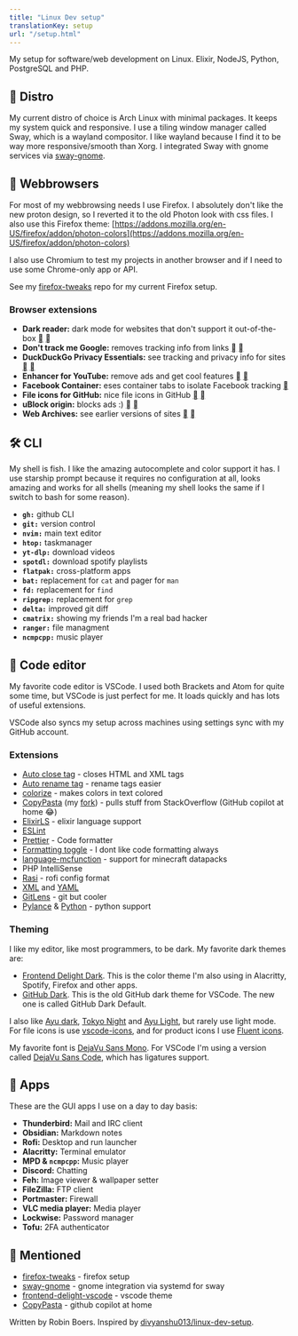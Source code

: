 ```yaml
---
title: "Linux Dev setup"
translationKey: setup
url: "/setup.html"
---
```


My setup for software/web development on Linux. Elixir, NodeJS, Python, PostgreSQL and PHP.

## 🐧 Distro

My current distro of choice is Arch Linux with minimal packages. It keeps my system quick and responsive. I use a tiling window manager called Sway, which is a wayland compositor. I like wayland because I find it to be way more responsive/smooth than Xorg. I integrated Sway with gnome services via [sway-gnome](https://github.com/RobinBoers/sway-gnome).

## 🦊 Webbrowsers

For most of my webbrowsing needs I use Firefox. I absolutely don't like the new proton design, so I reverted it to the old Photon look with css files. I also use this Firefox theme: [https://addons.mozilla.org/en-US/firefox/addon/photon-colors](https://addons.mozilla.org/en-US/firefox/addon/photon-colors)

I also use Chromium to test my projects in another browser and if I need to use some Chrome-only app or API.

See my [firefox-tweaks](https://github.com/RobinBoers/firefox-tweaks) repo for my current Firefox setup.

### Browser extensions

-   **Dark reader:** dark mode for websites that don't support it out-of-the-box [](https://addons.mozilla.org/en-US/firefox/addon/darkreader/) [](https://chrome.google.com/webstore/detail/dark-reader/eimadpbcbfnmbkopoojfekhnkhdbieeh)
-   **Don't track me Google:** removes tracking info from links [](https://addons.mozilla.org/en-US/firefox/addon/dont-track-me-google1/) [](https://chrome.google.com/webstore/detail/dont-track-me-google/gdbofhhdmcladcmmfjolgndfkpobecpg?hl=en)
-   **DuckDuckGo Privacy Essentials:** see tracking and privacy info for sites [](https://addons.mozilla.org/en-US/firefox/addon/duckduckgo-for-firefox/) [](https://chrome.google.com/webstore/detail/duckduckgo-privacy-essent/bkdgflcldnnnapblkhphbgpggdiikppg?hl=en)
-   **Enhancer for YouTube:** remove ads and get cool features [](https://addons.mozilla.org/en-US/firefox/addon/enhancer-for-youtube/) [](https://chrome.google.com/webstore/detail/enhancer-for-youtube/ponfpcnoihfmfllpaingbgckeeldkhle)
-   **Facebook Container:** eses container tabs to isolate Facebook tracking [](https://addons.mozilla.org/en-US/firefox/addon/facebook-container/)
-   **File icons for GitHub:** nice file icons in GitHub [](https://addons.mozilla.org/en-US/firefox/addon/github-file-icons/) [](https://chrome.google.com/webstore/detail/file-icons-for-github-and/ficfmibkjjnpogdcfhfokmihanoldbfe?hl=en)
-   **uBlock origin:** blocks ads :) [](https://addons.mozilla.org/en-US/firefox/addon/ublock-origin/) [](https://chrome.google.com/webstore/detail/ublock-origin/cjpalhdlnbpafiamejdnhcphjbkeiagm?hl=en)
-   **Web Archives:** see earlier versions of sites [](https://addons.mozilla.org/en-US/firefox/addon/view-page-archive/) [](https://chrome.google.com/webstore/detail/web-archives/hkligngkgcpcolhcnkgccglchdafcnao?hl=en)

## 🛠️ CLI

My shell is fish. I like the amazing autocomplete and color support it has. I use starship prompt because it requires no configuration at all, looks amazing and works for all shells (meaning my shell looks the same if I switch to bash for some reason).

-   **`gh:`** github CLI
-   **`git:`** version control
-   **`nvim:`** main text editor
-   **`htop:`** taskmanager
-   **`yt-dlp:`** download videos
-   **`spotdl:`** download spotify playlists
-   **`flatpak:`** cross-platform apps
-   **`bat:`** replacement for `cat` and pager for `man`
-   **`fd:`** replacement for `find`
-   **`ripgrep:`** replacement for `grep`
-   **`delta:`** improved git diff
-   **`cmatrix:`** showing my friends I'm a real bad hacker
-   **`ranger:`** file managment
-   **`ncmpcpp:`** music player

## 💾 Code editor

My favorite code editor is VSCode. I used both Brackets and Atom for quite some time, but VSCode is just perfect for me. It loads quickly and has lots of useful extensions.

VSCode also syncs my setup across machines using settings sync with my GitHub account.

### Extensions

-   [Auto close tag](https://marketplace.visualstudio.com/items?itemName=formulahendry.auto-close-tag) - closes HTML and XML tags
-   [Auto rename tag](https://marketplace.visualstudio.com/items?itemName=formulahendry.auto-rename-tag) - rename tags easier
-   [colorize](https://marketplace.visualstudio.com/items?itemName=kamikillerto.vscode-colorize) - makes colors in text colored
-   [CopyPasta](https://marketplace.visualstudio.com/items?itemName=makman12.copypasta) (my [fork](https://github.com/RobinBoers/CopyPasta)) - pulls stuff from StackOverflow (GitHub copilot at home :joy:)
-   [ElixirLS](https://marketplace.visualstudio.com/items?itemName=JakeBecker.elixir-ls) - elixir language support
-   [ESLint](https://marketplace.visualstudio.com/items?itemName=dbaeumer.vscode-eslint)
-   [Prettier](https://marketplace.visualstudio.com/items?itemName=esbenp.prettier-vscode) - Code formatter
-   [Formatting toggle](https://marketplace.visualstudio.com/items?itemName=tombonnike.vscode-status-bar-format-toggle) - I dont like code formatting always
-   [language-mcfunction](https://marketplace.visualstudio.com/items?itemName=arcensoth.language-mcfunction) - support for minecraft datapacks
-   PHP IntelliSense
-   [Rasi](https://marketplace.visualstudio.com/items?itemName=dlasagno.rasi) - rofi config format
-   [XML](https://marketplace.visualstudio.com/items?itemName=redhat.vscode-xml) and [YAML](https://marketplace.visualstudio.com/items?itemName=redhat.vscode-yaml)
-   [GitLens](https://marketplace.visualstudio.com/items?itemName=eamodio.gitlens) - git but cooler
-   [Pylance](https://marketplace.visualstudio.com/items?itemName=ms-python.vscode-pylance) & [Python](https://marketplace.visualstudio.com/items?itemName=ms-python.python) - python support

### Theming

I like my editor, like most programmers, to be dark. My favorite dark themes are:

-   [Frontend Delight Dark](https://github.com/RobinBoers/frontend-delight-vscode).
    This is the color theme I'm also using in Alacritty, Spotify, Firefox and other apps.
-   [GitHub Dark](https://marketplace.visualstudio.com/items?itemName=GitHub.github-vscode-theme).
    This is the old GitHub dark theme for VSCode. The new one is called GitHub Dark Default.

I also like [Ayu dark](https://marketplace.visualstudio.com/items?itemName=teabyii.ayu), [Tokyo Night](https://marketplace.visualstudio.com/items?itemName=enkia.tokyo-night) and [Ayu Light](https://marketplace.visualstudio.com/items?itemName=teabyii.ayu), but rarely use light mode. For file icons is use [vscode-icons](https://marketplace.visualstudio.com/items?itemName=vscode-icons-team.vscode-icons), and for product icons I use [Fluent icons](https://marketplace.visualstudio.com/items?itemName=miguelsolorio.fluent-icons).

My favorite font is [DejaVu Sans Mono](https://github.com/dejavu-fonts/dejavu-fonts). For VSCode I'm using a version called [DejaVu Sans Code](https://github.com/SSNikolaevich/DejaVuSansCode), which has ligatures support.

## 📒 Apps

These are the GUI apps I use on a day to day basis:

-   **Thunderbird:** Mail and IRC client
-   **Obsidian:** Markdown notes
-   **Rofi:** Desktop and run launcher
-   **Alacritty:** Terminal emulator
-   **MPD & `ncmpcpp`:** Music player
-   **Discord:** Chatting
-   **Feh:** Image viewer & wallpaper setter
-   **FileZilla:** FTP client
-   **Portmaster:** Firewall
-   **VLC media player:** Media player
-   **Lockwise:** Password manager
-   **Tofu:** 2FA authenticator

## 👀 Mentioned

-   [firefox-tweaks](https://github.com/RobinBoers/firefox-tweaks) - firefox setup
-   [sway-gnome](https://github.com/RobinBoers/sway-gnome) - gnome integration via systemd for sway
-   [frontend-delight-vscode](https://github.com/RobinBoers/frontend-delight-vscode) - vscode theme
-   [CopyPasta](https://github.com/RobinBoers/CopyPasta) - github copilot at home

Written by Robin Boers. Inspired by [divyanshu013/linux-dev-setup](https://github.com/divyanshu013/linux-dev-setup).
